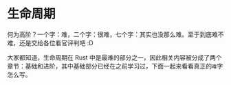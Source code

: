 # 生命周期

何为高阶？一个字：难，二个字：很难，七个字：其实也没那么难。至于到底难不难，还是交给各位看官评判吧 :D 

大家都知道，生命周期在 Rust 中是最难的部分之一，因此相关内容被分成了两个章节：基础和进阶，其中基础部分已经在之前学习过，下面一起来看看真正的`难`字怎么写。


